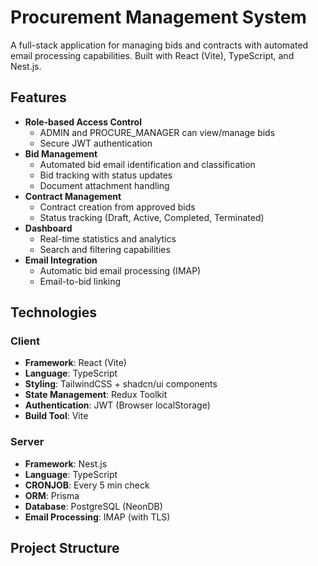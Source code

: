 # Procurement Management System

A full-stack application for managing bids and contracts with automated email processing capabilities. Built with React (Vite), TypeScript, and Nest.js.

## Features

- **Role-based Access Control**
  - ADMIN and PROCURE_MANAGER can view/manage bids
  - Secure JWT authentication
- **Bid Management**
  - Automated bid email identification and classification
  - Bid tracking with status updates
  - Document attachment handling
- **Contract Management**
  - Contract creation from approved bids
  - Status tracking (Draft, Active, Completed, Terminated)
- **Dashboard**
  - Real-time statistics and analytics
  - Search and filtering capabilities
- **Email Integration**
  - Automatic bid email processing (IMAP)
  - Email-to-bid linking

## Technologies

### Client
- **Framework**: React (Vite)
- **Language**: TypeScript
- **Styling**: TailwindCSS + shadcn/ui components
- **State Management**: Redux Toolkit
- **Authentication**: JWT (Browser localStorage)
- **Build Tool**: Vite

### Server
- **Framework**: Nest.js
- **Language**: TypeScript
- **CRONJOB**: Every 5 min check
- **ORM**: Prisma
- **Database**: PostgreSQL (NeonDB)
- **Email Processing**: IMAP (with TLS)

## Project Structure

